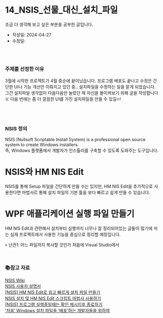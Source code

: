 # 14_NSIS_선물_대신_설치_파일
조금 더 생각해 보고 싶은 부분을 공부한 글입니다.

- 작성일: 2024-04-27
- 수정일: 

<br/>



#
### 주제를 선정한 이유
3월에 시작한 프로젝트가 4월 중순에 끝이났습니다. 프로그램 배포도 끝나고 수정은 간단한 UI나 기능 개선만 이뤄지고 있던 중.. 설치파일을 수정하는 일을 맡게 되었습니다. 그간 설치파일 생각없이 다음다음만 눌렀던 제 자신을 돌이켜보기 위해 글을 작성합니다☠️ 다음 번에는 좀 더 깔끔한 UI를 가진 설치파일을 만들 수 있길🔥!

<br/>



#
### NSIS 정의
NSIS (Nullsoft Scriptable Install System) is a professional open source system to create Windows installers.  
즉, Windows 플랫폼에서 개발자가 인스톨러를 구축할 수 있도록 도와주는 도구입니다.  


#
# NSIS와 HM NIS Edit
NSIS를 통해 Setup 파일을 간단하게 만들 수는 있지만, HM NIS Edit을 추가적으로 사용한다면 마법사르 통해 설치 파일의 기본 틀을 보다 빠르고 쉽게 만들 수 있습니다.


#
# WPF 애플리케이션 실행 파일 만들기
HM NIS Edit과 관련해서 설치부터 실행까지 너무나 잘 정리되어있는 글들이 많기에 저는 실제 프로젝트에서 사용한 기능을 중심으로 정리할 예정입니다.

💀 난관1: 어느 파일까지 복사할 것인가
처음에 Visual Studio에서 

```bash


```




#
### 📚참고 자료
[NSIS Wiki](https://nsis.sourceforge.io/Main_Page)  
[NSIS 사용자 설명서](https://www.opentutorials.org/module/3650/21850)  
[[NSIS] HM NIS Edit로 쉽고 빠르게 설치 파일 만들기](https://luckygg.tistory.com/260)  
[NSIS 설치 및 HM NIS Edit 스크립트 마법사 사용하기](https://yeo-computerclass.tistory.com/149)  
[[NSIS] 프로그램 실행중일때는 확인 메시지후 종료하기](https://sheepone.tistory.com/187)  
[‘처음’ Windows 설치 파일을 ‘배포’하는 개발자들을 위하여](https://blog.dramancompany.com/2015/12/%EC%B2%98%EC%9D%8C-windows-%EC%84%A4%EC%B9%98-%ED%8C%8C%EC%9D%BC%EC%9D%84-%EB%B0%B0%ED%8F%AC%ED%95%98%EB%8A%94-%EA%B0%9C%EB%B0%9C%EC%9E%90%EB%93%A4%EC%9D%84-%EC%9C%84%ED%95%98%EC%97%AC/)  